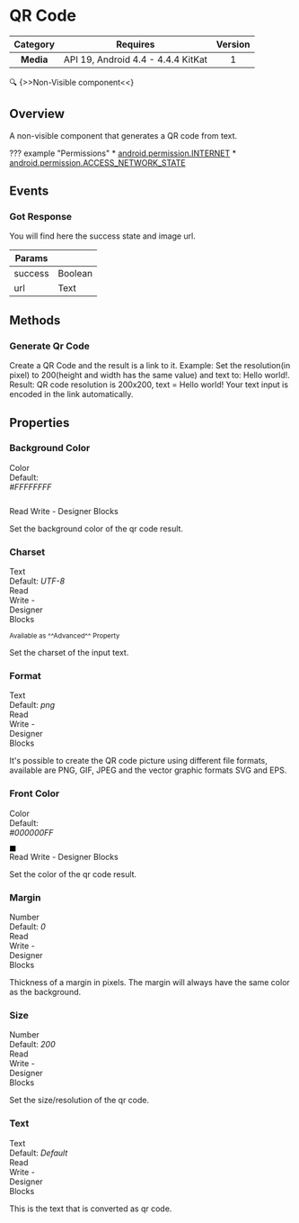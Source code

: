# QR Code

| Category | Requires | Version |
|:--------:|:-------:|:--------:|
|**Media**|<span class="chip chip-any">API 19, Android 4.4 - 4.4.4 KitKat</span>|<span class="chip chip-number">1</span>|

:mag: {>>Non-Visible component<<}

## Overview

A non-visible component that generates a QR code from text.

??? example "Permissions"
    * [android.permission.INTERNET](https://developer.android.com/reference/android/Manifest.permission.html#INTERNET)
    * [android.permission.ACCESS_NETWORK_STATE](https://developer.android.com/reference/android/Manifest.permission.html#ACCESS_NETWORK_STATE)

## Events

### Got Response

You will find here the success state and image url.

<div class="block" ai2-block="event" not-rendered="true" value="%7B%22componentName%22:%20%22QR%20Code%22,%20%22name%22:%20%22Got%20Response%22,%20%22param%22:%20%5B%22success%22,%20%22url%22%5D%7D"></div>

| Params | []() |
|--------|------|
|success|<span class="chip chip-boolean">Boolean</span>|
|url|<span class="chip chip-text">Text</span>|

## Methods

### Generate Qr Code

Create a QR Code and the result is a link to it. Example: Set the resolution(in pixel) to 200(height and width has the same value) and text to: Hello world!. Result: QR code resolution is 200x200, text = Hello world! Your text input is encoded in the link automatically.

<div class="block" ai2-block="method" not-rendered="true" value="%7B%22componentName%22:%20%22QR%20Code%22,%20%22name%22:%20%22Generate%20Qr%20Code%22,%20%22output%22:%20false,%20%22param%22:%20%5B%5D%7D"></div>

## Properties

### Background Color

<span style="user-select: none; white-space:pre-wrap;"><span class="chip chip-color">Color</span> <span class="chip chip-color">Default: <i>#FFFFFFFF</i>&nbsp;<div style="width:10px; height: 10px; border-width: 1px; border-style: solid; border-color: white; background-color: #FFFFFF;"></div></span>          <span class="chip chip-rw">Read</span> <span class="chip chip-rw">Write</span> - <span class="chip chip-bd">Designer</span> <span class="chip chip-bd">Blocks</span>&#32;</span>

Set the background color of the qr code result.

<div class="block" ai2-block="property" not-rendered="true" value="%7B%22componentName%22:%20%22QR%20Code%22,%20%22name%22:%20%22Background%20Color%22,%20%22getter%22:%20true%7D"></div>
<div class="block" ai2-block="property" not-rendered="true" value="%7B%22componentName%22:%20%22QR%20Code%22,%20%22name%22:%20%22Background%20Color%22,%20%22getter%22:%20false%7D"></div>

### Charset

<span style="user-select: none; white-space:pre-wrap;"><span class="chip chip-text">Text</span> <span class="chip chip-text">Default: <i>UTF-8</i></span>          <span class="chip chip-rw">Read</span> <span class="chip chip-rw">Write</span> - <span class="chip chip-bd">Designer</span> <span class="chip chip-bd">Blocks</span>&#32;</span>

<small>Available as ^^Advanced^^ Property</small>

Set the charset of the input text.

<div class="block" ai2-block="property" not-rendered="true" value="%7B%22componentName%22:%20%22QR%20Code%22,%20%22name%22:%20%22Charset%22,%20%22getter%22:%20true%7D"></div>
<div class="block" ai2-block="property" not-rendered="true" value="%7B%22componentName%22:%20%22QR%20Code%22,%20%22name%22:%20%22Charset%22,%20%22getter%22:%20false%7D"></div>

### Format

<span style="user-select: none; white-space:pre-wrap;"><span class="chip chip-text">Text</span> <span class="chip chip-text">Default: <i>png</i></span>          <span class="chip chip-rw">Read</span> <span class="chip chip-rw">Write</span> - <span class="chip chip-bd">Designer</span> <span class="chip chip-bd">Blocks</span>&#32;</span>

It's possible to create the QR code picture using different file formats, available are PNG, GIF, JPEG and the vector graphic formats SVG and EPS.

<div class="block" ai2-block="property" not-rendered="true" value="%7B%22componentName%22:%20%22QR%20Code%22,%20%22name%22:%20%22Format%22,%20%22getter%22:%20true%7D"></div>
<div class="block" ai2-block="property" not-rendered="true" value="%7B%22componentName%22:%20%22QR%20Code%22,%20%22name%22:%20%22Format%22,%20%22getter%22:%20false%7D"></div>

### Front Color

<span style="user-select: none; white-space:pre-wrap;"><span class="chip chip-color">Color</span> <span class="chip chip-color">Default: <i>#000000FF</i>&nbsp;<div style="width:10px; height: 10px; border-width: 1px; border-style: solid; border-color: white; background-color: #000000;"></div></span>          <span class="chip chip-rw">Read</span> <span class="chip chip-rw">Write</span> - <span class="chip chip-bd">Designer</span> <span class="chip chip-bd">Blocks</span>&#32;</span>

Set the color of the qr code result.

<div class="block" ai2-block="property" not-rendered="true" value="%7B%22componentName%22:%20%22QR%20Code%22,%20%22name%22:%20%22Front%20Color%22,%20%22getter%22:%20true%7D"></div>
<div class="block" ai2-block="property" not-rendered="true" value="%7B%22componentName%22:%20%22QR%20Code%22,%20%22name%22:%20%22Front%20Color%22,%20%22getter%22:%20false%7D"></div>

### Margin

<span style="user-select: none; white-space:pre-wrap;"><span class="chip chip-number">Number</span> <span class="chip chip-number">Default: <i>0</i></span>          <span class="chip chip-rw">Read</span> <span class="chip chip-rw">Write</span> - <span class="chip chip-bd">Designer</span> <span class="chip chip-bd">Blocks</span>&#32;</span>

Thickness of a margin in pixels. The margin will always have the same color as the background.

<div class="block" ai2-block="property" not-rendered="true" value="%7B%22componentName%22:%20%22QR%20Code%22,%20%22name%22:%20%22Margin%22,%20%22getter%22:%20true%7D"></div>
<div class="block" ai2-block="property" not-rendered="true" value="%7B%22componentName%22:%20%22QR%20Code%22,%20%22name%22:%20%22Margin%22,%20%22getter%22:%20false%7D"></div>

### Size

<span style="user-select: none; white-space:pre-wrap;"><span class="chip chip-number">Number</span> <span class="chip chip-number">Default: <i>200</i></span>          <span class="chip chip-rw">Read</span> <span class="chip chip-rw">Write</span> - <span class="chip chip-bd">Designer</span> <span class="chip chip-bd">Blocks</span>&#32;</span>

Set the size/resolution of the qr code.

<div class="block" ai2-block="property" not-rendered="true" value="%7B%22componentName%22:%20%22QR%20Code%22,%20%22name%22:%20%22Size%22,%20%22getter%22:%20true%7D"></div>
<div class="block" ai2-block="property" not-rendered="true" value="%7B%22componentName%22:%20%22QR%20Code%22,%20%22name%22:%20%22Size%22,%20%22getter%22:%20false%7D"></div>

### Text

<span style="user-select: none; white-space:pre-wrap;"><span class="chip chip-text">Text</span> <span class="chip chip-text">Default: <i>Default</i></span>          <span class="chip chip-rw">Read</span> <span class="chip chip-rw">Write</span> - <span class="chip chip-bd">Designer</span> <span class="chip chip-bd">Blocks</span>&#32;</span>

This is the text that is converted as qr code.

<div class="block" ai2-block="property" not-rendered="true" value="%7B%22componentName%22:%20%22QR%20Code%22,%20%22name%22:%20%22Text%22,%20%22getter%22:%20true%7D"></div>
<div class="block" ai2-block="property" not-rendered="true" value="%7B%22componentName%22:%20%22QR%20Code%22,%20%22name%22:%20%22Text%22,%20%22getter%22:%20false%7D"></div>
